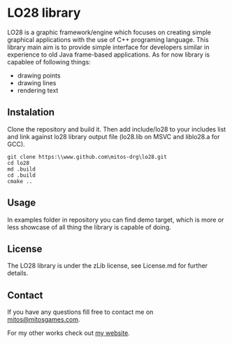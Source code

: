 # LO28 library #
LO28 is a graphic framework/engine which focuses on creating simple graphical applications with the use of C++ programing language. This library main aim is to provide simple interface for developers similar in experience to old Java frame-based applications. As for now library is capablee of following things:

- drawing points
- drawing lines
- rendering text

## Instalation ##

Clone the repository and build it. Then add include/lo28 to your includes list and link against lo28 library output file (lo28.lib on MSVC and liblo28.a for GCC).

```
git clone https:\\www.github.com\mitos-drg\lo28.git
cd lo28
md .build
cd .build
cmake ..
```

## Usage ##

In examples folder in repository you can find demo target, which is more or less showcase of all thing the library is capable of doing.

## License ##

The LO28 library is under the zLib license, see License.md for further details.

## Contact ##

If you have any questions fill free to contact me on [mitos@mitosgames.com](mailto:mitos@mitosgames.com).

For my other works check out [my website](www.mitosgames.com).